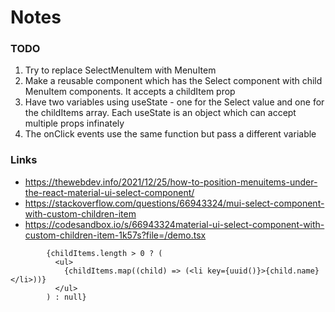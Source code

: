 # Notes

### TODO

  1. Try to replace SelectMenuItem with MenuItem
  2. Make a reusable component which has the Select component with child MenuItem components. It accepts a childItem prop
  3. Have two variables using useState - one for the Select value and one for the childItems array. Each useState is an object which can accept multiple props infinately
  4. The onClick events use the same function but pass a different variable

### Links
- https://thewebdev.info/2021/12/25/how-to-position-menuitems-under-the-react-material-ui-select-component/
- https://stackoverflow.com/questions/66943324/mui-select-component-with-custom-children-item
- https://codesandbox.io/s/66943324material-ui-select-component-with-custom-children-item-1k57s?file=/demo.tsx

```
        {childItems.length > 0 ? (
          <ul>
            {childItems.map((child) => (<li key={uuid()}>{child.name}</li>))}
          </ul>
        ) : null}
```